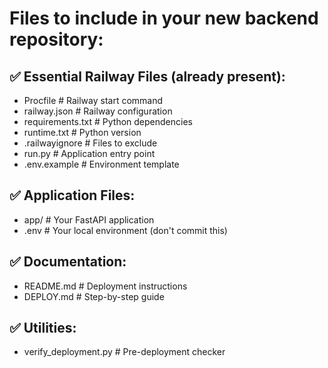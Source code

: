 # Files to include in your new backend repository:

## ✅ Essential Railway Files (already present):
- Procfile                 # Railway start command
- railway.json            # Railway configuration  
- requirements.txt        # Python dependencies
- runtime.txt            # Python version
- .railwayignore         # Files to exclude
- run.py                 # Application entry point
- .env.example           # Environment template

## ✅ Application Files:
- app/                   # Your FastAPI application
- .env                   # Your local environment (don't commit this)

## ✅ Documentation:
- README.md              # Deployment instructions
- DEPLOY.md              # Step-by-step guide

## ✅ Utilities:
- verify_deployment.py   # Pre-deployment checker
